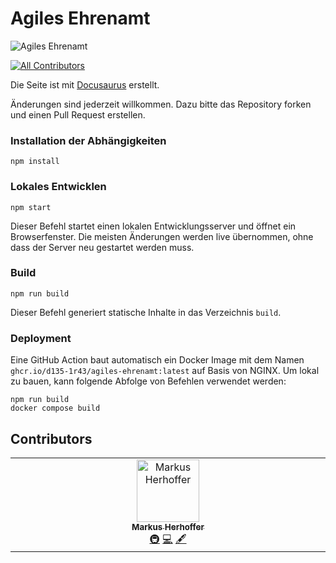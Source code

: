 # Agiles Ehrenamt

![Agiles Ehrenamt](static/img/agiles-ehrenamt.png)

[![All Contributors](https://img.shields.io/github/all-contributors/d135-1r43/agiles-ehrenamt?color=ee8449&style=flat-square)](#contributors)


Die Seite ist mit [Docusaurus](https://docusaurus.io/) erstellt.

Änderungen sind jederzeit willkommen. Dazu bitte das Repository forken und einen Pull Request erstellen. 

### Installation der Abhängigkeiten

```shell
npm install
```

### Lokales Entwicklen

```shell
npm start
```

Dieser Befehl startet einen lokalen Entwicklungsserver und öffnet ein Browserfenster. Die meisten Änderungen werden live
übernommen, ohne dass der Server neu gestartet werden muss.

### Build

```shell
npm run build
```

Dieser Befehl generiert statische Inhalte in das Verzeichnis `build`.

### Deployment

Eine GitHub Action baut automatisch ein Docker Image mit dem Namen `ghcr.io/d135-1r43/agiles-ehrenamt:latest` auf Basis
von NGINX. Um lokal zu bauen, kann folgende Abfolge von Befehlen verwendet werden:

````shell
npm run build
docker compose build
````

## Contributors

<!-- ALL-CONTRIBUTORS-LIST:START - Do not remove or modify this section -->
<!-- prettier-ignore-start -->
<!-- markdownlint-disable -->
<table>
  <tbody>
    <tr>
      <td align="center" valign="top" width="14.28%"><a href="http://explore.de"><img src="https://avatars.githubusercontent.com/u/545499?v=4?s=100" width="100px;" alt="Markus Herhoffer"/><br /><sub><b>Markus Herhoffer</b></sub></a><br /><a href="#infra-d135-1r43" title="Infrastructure (Hosting, Build-Tools, etc)">🚇</a> <a href="#code-d135-1r43" title="Code">💻</a> <a href="#content-d135-1r43" title="Content">🖋</a></td>
    </tr>
  </tbody>
</table>

<!-- markdownlint-restore -->
<!-- prettier-ignore-end -->

<!-- ALL-CONTRIBUTORS-LIST:END -->